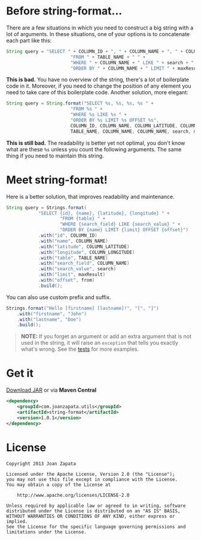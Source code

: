 # Before string-format...

There are a few situations in which you need to construct a big string with a lot of arguments.
In these situations, one of your options is to concatenate each part like this:

```java
String query = "SELECT " + COLUMN_ID + ", " + COLUMN_NAME + ", " + COLUMN_LATITUDE + ", " + COLUMN_LONGITUDE + " " +
                        "FROM " + TABLE_NAME + " " +
                        "WHERE " + COLUMN_NAME + " LIKE " + search + " " +
                        "ORDER BY " + COLUMN_NAME + " LIMIT " + maxResult + " OFFSET " + from;
```

**This is bad.** You have no overview of the string, there's a lot of boilerplate code in it. Moreover, if you need to change the position of any element you need to take care of this boilerplate code. Another solution, more elegant:

```java
String query = String.format("SELECT %s, %s, %s, %s " +
                        "FROM %s " +
                        "WHERE %s LIKE %s " +
                        "ORDER BY %s LIMIT %s OFFSET %s",
                        COLUMN_ID, COLUMN_NAME, COLUMN_LATITUDE, COLUMN_LONGITUDE, 
                        TABLE_NAME, COLUMN_NAME, COLUMN_NAME, search, maxResult, from);
```

**This is still bad.** The readability is better yet not optimal, you don't know what are these ```%s``` unless you count the following arguments. The same thing if you need to maintain this string.

# Meet string-format!

Here is a better solution, that improves readability and maintenance.

```java
String query = Strings.format(
			"SELECT {id}, {name}, {latitude}, {longitude} " +
					"FROM {table} " +
					"WHERE {search_field} LIKE {search_value} " +
					"ORDER BY {name} LIMIT {limit} OFFSET {offset}")
			.with("id", COLUMN_ID)
			.with("name", COLUMN_NAME)
			.with("latitude", COLUMN_LATITUDE)
			.with("longitude", COLUMN_LONGITUDE)
			.with("table", TABLE_NAME)
			.with("search_field", COLUMN_NAME)
			.with("search_value", search)
			.with("limit", maxResult)
			.with("offset", from)
			.build();
```

You can also use custom prefix and suffix.

```java
Strings.format("Hello [firstname] [lastname]!", "[", "]")
	.with("firstname", "John")
	.with("lastname", "Doe")
	.build();
```

> **NOTE:** If you forget an argument or add an extra argument that is not used in the string, it will raise an ```exception``` that tells you exactly what's wrong. See the [tests](https://github.com/JoanZapata/string-format/blob/master/src/test/java/com/joanzapata/utils/StringsTest.java#L23-L48) for more examples.

# Get it

[Download JAR](http://search.maven.org/remotecontent?filepath=com/joanzapata/utils/string-format/1.0.1/string-format-1.0.1.jar) or via **Maven Central**

```xml
<dependency>
    <groupId>com.joanzapata.utils</groupId>
    <artifactId>string-format</artifactId>
    <version>1.0.1</version>
</dependency>
```

# License

```
Copyright 2013 Joan Zapata

Licensed under the Apache License, Version 2.0 (the "License");
you may not use this file except in compliance with the License.
You may obtain a copy of the License at

    http://www.apache.org/licenses/LICENSE-2.0

Unless required by applicable law or agreed to in writing, software
distributed under the License is distributed on an "AS IS" BASIS,
WITHOUT WARRANTIES OR CONDITIONS OF ANY KIND, either express or implied.
See the License for the specific language governing permissions and
limitations under the License.
```
